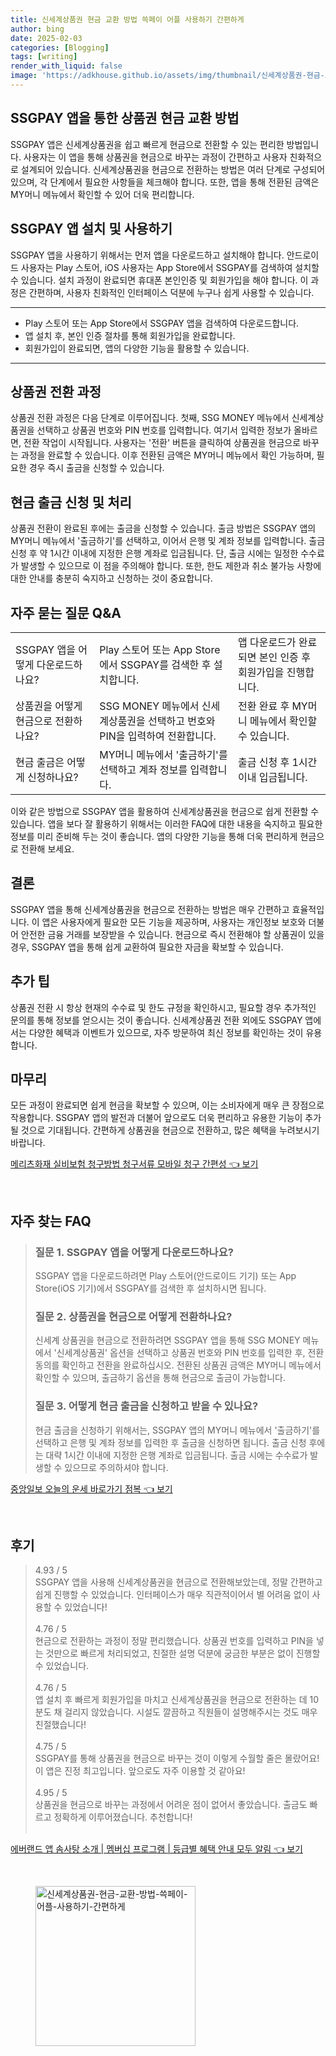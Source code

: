 ```yaml
---
title: 신세계상품권 현금 교환 방법 쓱페이 어플 사용하기 간편하게
author: bing
date: 2025-02-03
categories: [Blogging]
tags: [writing]
render_with_liquid: false
image: 'https://adkhouse.github.io/assets/img/thumbnail/신세계상품권-현금-교환-방법-쓱페이-어플-사용하기-간편하게.webp'
---
```



<h2 id='SSGPAY 앱을 통한 상품권 현금 교환 방법'>SSGPAY 앱을 통한 상품권 현금 교환 방법</h2>

<p>SSGPAY 앱은 신세계상품권을 쉽고 빠르게 현금으로 전환할 수 있는 편리한 방법입니다. 사용자는 이 앱을 통해 상품권을 현금으로 바꾸는 과정이 간편하고 사용자 친화적으로 설계되어 있습니다. 신세계상품권을 현금으로 전환하는 방법은 여러 단계로 구성되어 있으며, 각 단계에서 필요한 사항들을 체크해야 합니다. 또한, 앱을 통해 전환된 금액은 MY머니 메뉴에서 확인할 수 있어 더욱 편리합니다.</p>

<h2 id='SSGPAY 앱 설치 및 사용하기'>SSGPAY 앱 설치 및 사용하기</h2>

<p>SSGPAY 앱을 사용하기 위해서는 먼저 앱을 다운로드하고 설치해야 합니다. 안드로이드 사용자는 Play 스토어, iOS 사용자는 App Store에서 SSGPAY를 검색하여 설치할 수 있습니다. 설치 과정이 완료되면 휴대폰 본인인증 및 회원가입을 해야 합니다. 이 과정은 간편하며, 사용자 친화적인 인터페이스 덕분에 누구나 쉽게 사용할 수 있습니다.</p>

<hr />

<ul>
    <li>Play 스토어 또는 App Store에서 SSGPAY 앱을 검색하여 다운로드합니다.</li>
    <li>앱 설치 후, 본인 인증 절차를 통해 회원가입을 완료합니다.</li>
    <li>회원가입이 완료되면, 앱의 다양한 기능을 활용할 수 있습니다.</li>
</ul>

<hr />

<h2 id='상품권 전환 과정'>상품권 전환 과정</h2>

<p>상품권 전환 과정은 다음 단계로 이루어집니다. 첫째, SSG MONEY 메뉴에서 신세계상품권을 선택하고 상품권 번호와 PIN 번호를 입력합니다. 여기서 입력한 정보가 올바르면, 전환 작업이 시작됩니다. 사용자는 '전환' 버튼을 클릭하여 상품권을 현금으로 바꾸는 과정을 완료할 수 있습니다. 이후 전환된 금액은 MY머니 메뉴에서 확인 가능하며, 필요한 경우 즉시 출금을 신청할 수 있습니다.</p>

<h2 id='현금 출금 신청 및 처리'>현금 출금 신청 및 처리</h2>

<p>상품권 전환이 완료된 후에는 출금을 신청할 수 있습니다. 출금 방법은 SSGPAY 앱의 MY머니 메뉴에서 '출금하기'를 선택하고, 이어서 은행 및 계좌 정보를 입력합니다. 출금 신청 후 약 1시간 이내에 지정한 은행 계좌로 입금됩니다. 단, 출금 시에는 일정한 수수료가 발생할 수 있으므로 이 점을 주의해야 합니다. 또한, 한도 제한과 취소 불가능 사항에 대한 안내를 충분히 숙지하고 신청하는 것이 중요합니다.</p>

<h2 id='자주 묻는 질문 Q&A'>자주 묻는 질문 Q&A</h2>

<table>
    <tr>
        <td>SSGPAY 앱을 어떻게 다운로드하나요?</td>
        <td>Play 스토어 또는 App Store에서 SSGPAY를 검색한 후 설치합니다.</td>
        <td>앱 다운로드가 완료되면 본인 인증 후 회원가입을 진행합니다.</td>
    </tr>
    <tr>
        <td>상품권을 어떻게 현금으로 전환하나요?</td>
        <td>SSG MONEY 메뉴에서 신세계상품권을 선택하고 번호와 PIN을 입력하여 전환합니다.</td>
        <td>전환 완료 후 MY머니 메뉴에서 확인할 수 있습니다.</td>
    </tr>
    <tr>
        <td>현금 출금은 어떻게 신청하나요?</td>
        <td>MY머니 메뉴에서 '출금하기'를 선택하고 계좌 정보를 입력합니다.</td>
        <td>출금 신청 후 1시간 이내 입금됩니다.</td>
    </tr>
</table>

<p>이와 같은 방법으로 SSGPAY 앱을 활용하여 신세계상품권을 현금으로 쉽게 전환할 수 있습니다. 앱을 보다 잘 활용하기 위해서는 이러한 FAQ에 대한 내용을 숙지하고 필요한 정보를 미리 준비해 두는 것이 좋습니다. 앱의 다양한 기능을 통해 더욱 편리하게 현금으로 전환해 보세요.</p>

<h2 id='결론'>결론</h2>

<p>SSGPAY 앱을 통해 신세계상품권을 현금으로 전환하는 방법은 매우 간편하고 효율적입니다. 이 앱은 사용자에게 필요한 모든 기능을 제공하며, 사용자는 개인정보 보호와 더불어 안전한 금융 거래를 보장받을 수 있습니다. 현금으로 즉시 전환해야 할 상품권이 있을 경우, SSGPAY 앱을 통해 쉽게 교환하여 필요한 자금을 확보할 수 있습니다.</p>

<h2 id='추가 팁'>추가 팁</h2>

<p>상품권 전환 시 항상 현재의 수수료 및 한도 규정을 확인하시고, 필요할 경우 추가적인 문의를 통해 정보를 얻으시는 것이 좋습니다. 신세계상품권 전환 외에도 SSGPAY 앱에서는 다양한 혜택과 이벤트가 있으므로, 자주 방문하여 최신 정보를 확인하는 것이 유용합니다.</p>

<h2 id='마무리'>마무리</h2>

<p>모든 과정이 완료되면 쉽게 현금을 확보할 수 있으며, 이는 소비자에게 매우 큰 장점으로 작용합니다. SSGPAY 앱의 발전과 더불어 앞으로도 더욱 편리하고 유용한 기능이 추가될 것으로 기대됩니다. 간편하게 상품권을 현금으로 전환하고, 많은 혜택을 누려보시기 바랍니다.</p>


<p><a class="click-button" title="메리츠화재 실비보험 청구방법 청구서류 모바일 청구 간편성" href="https://adkhouse.github.io/posts/%EB%A9%94%EB%A6%AC%EC%B8%A0%ED%99%94%EC%9E%AC-%EC%8B%A4%EB%B9%84%EB%B3%B4%ED%97%98-%EC%B2%AD%EA%B5%AC%EB%B0%A9%EB%B2%95-%EC%B2%AD%EA%B5%AC%EC%84%9C%EB%A5%98-%EB%AA%A8%EB%B0%94%EC%9D%BC-%EC%B2%AD%EA%B5%AC-%EA%B0%84%ED%8E%B8%EC%84%B1/" rel="dofollow">메리츠화재 실비보험 청구방법 청구서류 모바일 청구 간편성 👈 보기</a></p><br>
<h2 id='자주_찾는_FAQ'>자주 찾는 FAQ</h2>
<div itemscope="" itemtype="https://schema.org/FAQPage"> 
<blockquote> 
<div itemscope="" itemprop="mainEntity" itemtype="https://schema.org/Question"> 
<h3 itemprop="name">질문 1. SSGPAY 앱을 어떻게 다운로드하나요?</h3> 
<div itemscope="" itemprop="acceptedAnswer" itemtype="https://schema.org/Answer"> 
<span itemprop="text"> 
<p>SSGPAY 앱을 다운로드하려면 Play 스토어(안드로이드 기기) 또는 App Store(iOS 기기)에서 SSGPAY를 검색한 후 설치하시면 됩니다.</p> 
</span> 
</div> 
</div> 
<div itemscope="" itemprop="mainEntity" itemtype="https://schema.org/Question"> 
<h3 itemprop="name">질문 2. 상품권을 현금으로 어떻게 전환하나요?</h3> 
<div itemscope="" itemprop="acceptedAnswer" itemtype="https://schema.org/Answer"> 
<span itemprop="text"> 
<p>신세계 상품권을 현금으로 전환하려면 SSGPAY 앱을 통해 SSG MONEY 메뉴에서 '신세계상품권' 옵션을 선택하고 상품권 번호와 PIN 번호를 입력한 후, 전환 동의를 확인하고 전환을 완료하십시오. 전환된 상품권 금액은 MY머니 메뉴에서 확인할 수 있으며, 출금하기 옵션을 통해 현금으로 출금이 가능합니다.</p> 
</span> 
</div> 
</div> 
<div itemscope="" itemprop="mainEntity" itemtype="https://schema.org/Question"> 
<h3 itemprop="name">질문 3. 어떻게 현금 출금을 신청하고 받을 수 있나요?</h3> 
<div itemscope="" itemprop="acceptedAnswer" itemtype="https://schema.org/Answer"> 
<span itemprop="text"> 
<p>현금 출금을 신청하기 위해서는, SSGPAY 앱의 MY머니 메뉴에서 '출금하기'를 선택하고 은행 및 계좌 정보를 입력한 후 출금을 신청하면 됩니다. 출금 신청 후에는 대략 1시간 이내에 지정한 은행 계좌로 입금됩니다. 출금 시에는 수수료가 발생할 수 있으므로 주의하셔야 합니다.</p> 
</span> 
</div> 
</div> 
</blockquote> 
</div>
<p><a class="click-button" title="중앙일보 오늘의 운세 바로가기 점복" href="https://adkhouse.github.io/posts/%EC%A4%91%EC%95%99%EC%9D%BC%EB%B3%B4-%EC%98%A4%EB%8A%98%EC%9D%98-%EC%9A%B4%EC%84%B8-%EB%B0%94%EB%A1%9C%EA%B0%80%EA%B8%B0-%EC%A0%90%EB%B3%B5/" rel="dofollow">중앙일보 오늘의 운세 바로가기 점복 👈 보기</a></p><br>
<h2 id='후기'>후기</h2>
<div itemscope itemtype="https://schema.org/Product">
  <blockquote>
  <div itemprop="review" itemscope itemtype="https://schema.org/Review">
      <div itemprop="reviewRating" itemscope itemtype="https://schema.org/Rating"> <span itemprop="ratingValue">4.93</span> / <span itemprop="bestRating">5</span> </div>
      <span itemprop="reviewBody">SSGPAY 앱을 사용해 신세계상품권을 현금으로 전환해보았는데, 정말 간편하고 쉽게 진행할 수 있었습니다. 인터페이스가 매우 직관적이어서 별 어려움 없이 사용할 수 있었습니다!</span>
  </div>
  <br>
  <div itemprop="review" itemscope itemtype="https://schema.org/Review">
      <div itemprop="reviewRating" itemscope itemtype="https://schema.org/Rating"> <span itemprop="ratingValue">4.76</span> / <span itemprop="bestRating">5</span> </div>
      <span itemprop="reviewBody">현금으로 전환하는 과정이 정말 편리했습니다. 상품권 번호를 입력하고 PIN을 넣는 것만으로 빠르게 처리되었고, 친절한 설명 덕분에 궁금한 부분은 없이 진행할 수 있었습니다.</span>
  </div>
  <br>
  <div itemprop="review" itemscope itemtype="https://schema.org/Review">
      <div itemprop="reviewRating" itemscope itemtype="https://schema.org/Rating"> <span itemprop="ratingValue">4.76</span> / <span itemprop="bestRating">5</span> </div>
      <span itemprop="reviewBody">앱 설치 후 빠르게 회원가입을 마치고 신세계상품권을 현금으로 전환하는 데 10분도 채 걸리지 않았습니다. 시설도 깔끔하고 직원들이 설명해주시는 것도 매우 친절했습니다!</span>
  </div>
  <br>
  <div itemprop="review" itemscope itemtype="https://schema.org/Review">
      <div itemprop="reviewRating" itemscope itemtype="https://schema.org/Rating"> <span itemprop="ratingValue">4.75</span> / <span itemprop="bestRating">5</span> </div>
      <span itemprop="reviewBody">SSGPAY를 통해 상품권을 현금으로 바꾸는 것이 이렇게 수월할 줄은 몰랐어요! 이 앱은 진정 최고입니다. 앞으로도 자주 이용할 것 같아요!</span>
  </div>
  <br>
  <div itemprop="review" itemscope itemtype="https://schema.org/Review">
      <div itemprop="reviewRating" itemscope itemtype="https://schema.org/Rating"> <span itemprop="ratingValue">4.95</span> / <span itemprop="bestRating">5</span> </div>
      <span itemprop="reviewBody">상품권을 현금으로 바꾸는 과정에서 어려운 점이 없어서 좋았습니다. 출금도 빠르고 정확하게 이루어졌습니다. 추천합니다!</span>
  </div>
  <br>
  </blockquote>
</div>
<p><a class="click-button" title="에버랜드 앱 솜사탕 소개 | 멤버십 프로그램 | 등급별 혜택 안내 모두 알림" href="https://adkhouse.github.io/posts/%EC%97%90%EB%B2%84%EB%9E%9C%EB%93%9C-%EC%95%B1-%EC%86%9C%EC%82%AC%ED%83%95-%EC%86%8C%EA%B0%9C-%EB%A9%A4%EB%B2%84%EC%8B%AD-%ED%94%84%EB%A1%9C%EA%B7%B8%EB%9E%A8-%EB%93%B1%EA%B8%89%EB%B3%84-%ED%98%9C%ED%83%9D-%EC%95%88%EB%82%B4-%EB%AA%A8%EB%91%90-%EC%95%8C%EB%A6%BC/" rel="dofollow">에버랜드 앱 솜사탕 소개 | 멤버십 프로그램 | 등급별 혜택 안내 모두 알림 👈 보기</a></p><br>
<figure class="image"><img src="https://adkhouse.github.io/assets/img/thumbnail/신세계상품권-현금-교환-방법-쓱페이-어플-사용하기-간편하게.webp" alt="신세계상품권-현금-교환-방법-쓱페이-어플-사용하기-간편하게" width="256" height="256"></figure>